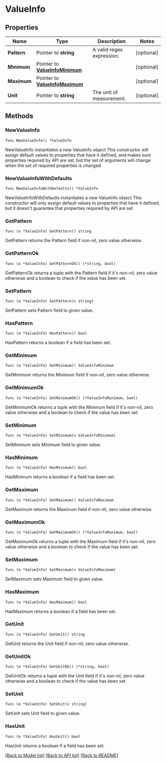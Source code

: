# ValueInfo

## Properties

Name | Type | Description | Notes
------------ | ------------- | ------------- | -------------
**Pattern** | Pointer to **string** | A valid regex expression. | [optional] 
**Minimum** | Pointer to [**ValueInfoMinimum**](ValueInfoMinimum.md) |  | [optional] 
**Maximum** | Pointer to [**ValueInfoMaximum**](ValueInfoMaximum.md) |  | [optional] 
**Unit** | Pointer to **string** | The unit of measurement. | [optional] 

## Methods

### NewValueInfo

`func NewValueInfo() *ValueInfo`

NewValueInfo instantiates a new ValueInfo object
This constructor will assign default values to properties that have it defined,
and makes sure properties required by API are set, but the set of arguments
will change when the set of required properties is changed

### NewValueInfoWithDefaults

`func NewValueInfoWithDefaults() *ValueInfo`

NewValueInfoWithDefaults instantiates a new ValueInfo object
This constructor will only assign default values to properties that have it defined,
but it doesn't guarantee that properties required by API are set

### GetPattern

`func (o *ValueInfo) GetPattern() string`

GetPattern returns the Pattern field if non-nil, zero value otherwise.

### GetPatternOk

`func (o *ValueInfo) GetPatternOk() (*string, bool)`

GetPatternOk returns a tuple with the Pattern field if it's non-nil, zero value otherwise
and a boolean to check if the value has been set.

### SetPattern

`func (o *ValueInfo) SetPattern(v string)`

SetPattern sets Pattern field to given value.

### HasPattern

`func (o *ValueInfo) HasPattern() bool`

HasPattern returns a boolean if a field has been set.

### GetMinimum

`func (o *ValueInfo) GetMinimum() ValueInfoMinimum`

GetMinimum returns the Minimum field if non-nil, zero value otherwise.

### GetMinimumOk

`func (o *ValueInfo) GetMinimumOk() (*ValueInfoMinimum, bool)`

GetMinimumOk returns a tuple with the Minimum field if it's non-nil, zero value otherwise
and a boolean to check if the value has been set.

### SetMinimum

`func (o *ValueInfo) SetMinimum(v ValueInfoMinimum)`

SetMinimum sets Minimum field to given value.

### HasMinimum

`func (o *ValueInfo) HasMinimum() bool`

HasMinimum returns a boolean if a field has been set.

### GetMaximum

`func (o *ValueInfo) GetMaximum() ValueInfoMaximum`

GetMaximum returns the Maximum field if non-nil, zero value otherwise.

### GetMaximumOk

`func (o *ValueInfo) GetMaximumOk() (*ValueInfoMaximum, bool)`

GetMaximumOk returns a tuple with the Maximum field if it's non-nil, zero value otherwise
and a boolean to check if the value has been set.

### SetMaximum

`func (o *ValueInfo) SetMaximum(v ValueInfoMaximum)`

SetMaximum sets Maximum field to given value.

### HasMaximum

`func (o *ValueInfo) HasMaximum() bool`

HasMaximum returns a boolean if a field has been set.

### GetUnit

`func (o *ValueInfo) GetUnit() string`

GetUnit returns the Unit field if non-nil, zero value otherwise.

### GetUnitOk

`func (o *ValueInfo) GetUnitOk() (*string, bool)`

GetUnitOk returns a tuple with the Unit field if it's non-nil, zero value otherwise
and a boolean to check if the value has been set.

### SetUnit

`func (o *ValueInfo) SetUnit(v string)`

SetUnit sets Unit field to given value.

### HasUnit

`func (o *ValueInfo) HasUnit() bool`

HasUnit returns a boolean if a field has been set.


[[Back to Model list]](../README.md#documentation-for-models) [[Back to API list]](../README.md#documentation-for-api-endpoints) [[Back to README]](../README.md)


